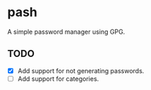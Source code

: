 # pash

A simple password manager using GPG.

## TODO

- [x] Add support for not generating passwords.
- [ ] Add support for categories.
